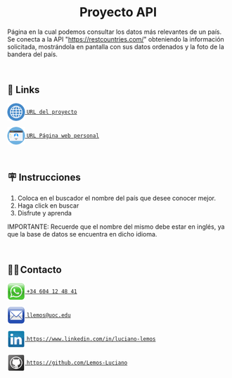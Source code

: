 
<h1 align="center">Proyecto API</h1>

Página en la cual podemos consultar los datos más relevantes de un país. Se conecta a la API "https://restcountries.com/" obteniendo la información solicitada, mostrándola en pantalla con sus datos ordenados y la foto de la bandera del país.

<br>

## 🔗 Links
<a href="https://lucianolemos-apiproject.vercel.app/" target="blank"><img align="center" src="https://github.com/Lemos-Luciano/Portafolio/blob/main/Images/icons/web.png" alt="luciano-lemos/?locale=en_us" height="40" width="40" /> `URL del proyecto`</a>

<a href="https://lucianolemos.vercel.app/" target="blank"><img align="center" src="https://github.com/Lemos-Luciano/Portafolio/blob/main/Images/icons/personalweb.png" alt="luciano-lemos/?locale=en_us" height="40" width="40" /> `URL Página web personal` </a>

<br>

## 🪧 Instrucciones

1. Coloca en el buscador el nombre del país que desee conocer mejor.
2. Haga click en buscar
3. Disfrute y aprenda

IMPORTANTE: Recuerde que el nombre del mismo debe estar en inglés, ya que la base de datos se encuentra en dicho idioma.

<br>


## 🤳🏽 Contacto

<a href="https://api.whatsapp.com/send/?phone=34604124841&text=Hola+Luciano%2C+he+visto+tu+curriculum+vitae+y+quer%C3%ADa+ponerme+en+contacto+contigo+por+una+oferta+de+trabajo.&type=phone_number&app_absent=0" target="blank"><img align="center" src="https://github.com/Lemos-Luciano/Portafolio/blob/main/Images/icons/1Whatsapp.png" alt="luciano-lemos/?locale=en_us" height="40" width="40" /> `+34 604 12 48 41`</a>

<a href="mailto:llemos@uoc.edu?subject=Oferta%20de%20trabajo&body=Hola%20Luciano,%20he%20visto%20tus%20trabajos%20y%20quer%C3%ADa%20ponerme%20en%20contacto%20contigo%20por%20una%20oferta%20de%20trabajo.%0BPuedes%20ponerte%20en%20contacto%20con%20nosotros%20a%20trav%C3%A9s%20de%3A%0B%09Mail:%20[%20Completar%20]%0B%09Tel%C3%A9fono:%20[%20Completar%20]%0B%09Horarios:%20[%20Completar%20]%0B%0BMuchas%20gracias%20por%20tu%20tiempo%0B%0BSaludos" target="blank"><img align="center" src="https://github.com/Lemos-Luciano/Portafolio/blob/main/Images/icons/1Mail.png" alt="luciano-lemos/?locale=en_us" height="40" width="40" /> `llemos@uoc.edu` </a>

<a href="https://www.linkedin.com/in/luciano-lemos" target="blank"><img align="center" src="https://github.com/Lemos-Luciano/Portafolio/blob/main/Images/icons/2linkedin.png" alt="luciano-lemos/?locale=en_us" height="40" width="40" /> `https://www.linkedin.com/in/luciano-lemos` </a>

<a href="https://github.com/Lemos-Luciano" target="blank"><img align="center" src="https://github.com/Lemos-Luciano/Portafolio/blob/main/Images/icons/1Github.png" alt="luciano-lemos/?locale=en_us" height="40" width="40" /> `https://github.com/Lemos-Luciano` </a>
